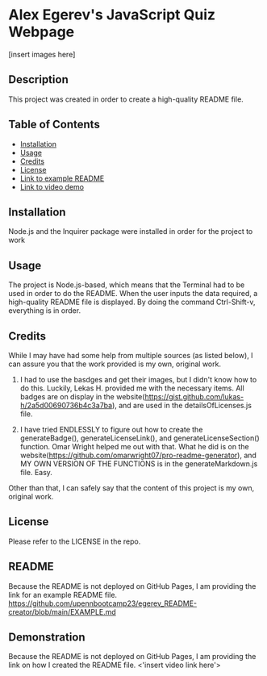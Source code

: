 # Alex Egerev's JavaScript Quiz Webpage

[insert images here]

## Description

This project was created in order to create a high-quality README file.

## Table of Contents
- [Installation](#installation)
- [Usage](#usage)
- [Credits](#credits)
- [License](#license)
- [Link to example README](#readme)
- [Link to video demo ](#demonstration)

## Installation

Node.js and the Inquirer package were installed in order for the project to work

## Usage

The project is Node.js-based, which means that the Terminal had to be used in order to do the README. When the user inputs the data required, a high-quality README file is displayed. By doing the command Ctrl-Shift-v, everything is in order.

## Credits

While I may have had some help from multiple sources (as listed below), I can assure you that the work provided is my own, original work.

1. I had to use the basdges and get their images, but I didn't know how to do this. Luckily, Lekas H. provided me with the necessary items. All badges are on display in the website(https://gist.github.com/lukas-h/2a5d00690736b4c3a7ba), and are used in the detailsOfLicenses.js file.

2. I have tried ENDLESSLY to figure out how to create the generateBadge(), generateLicenseLink(), and generateLicenseSection() function. Omar Wright helped me out with that. What he did is on the website(https://github.com/omarwright07/pro-readme-generator), and MY OWN VERSION OF THE FUNCTIONS is in the generateMarkdown.js file. Easy.

Other than that, I can safely say that the content of this project is my own, original work.

## License
Please refer to the LICENSE in the repo.

## README
Because the README is not deployed on GitHub Pages, I am providing the link for an example README file.   <https://github.com/upennbootcamp23/egerev_README-creator/blob/main/EXAMPLE.md>

## Demonstration
Because the README is not deployed on GitHub Pages, I am providing the link on how I created the README file. <'insert video link here'>
